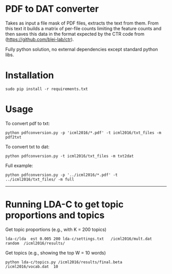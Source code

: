 # PDF to DAT converter

Takes as input a file mask of PDF files, extracts the text from them. From this text it builds a matrix of per-file counts limiting the feature counts and then saves this data in the format expected by the CTR code from (https://github.com/blei-lab/ctr).

Fully python solution, no external dependencies except standard python libs.

# Installation

    sudo pip install -r requirements.txt

# Usage

To convert pdf to txt:

    python pdfconversion.py -p 'icml2016/*.pdf' -t icml2016/txt_files -m pdf2txt

To convert txt to dat:

    python pdfconversion.py -t icml2016/txt_files -m txt2dat

Full example:

    python pdfconversion.py -p '../icml2016/*.pdf' -t ../icml2016/txt_files/ -m full


_____________________________________________________________________________________________
# Running LDA-C to get topic proportions and topics

Get topic proportions (e.g., with K = 200 topics)

    lda-c/lda  est 0.005 200 lda-c/settings.txt   /icml2016/mult.dat   random  /icml2016/results/

Get topics (e.g., showing the top W = 10 words)

    python lda-c/topics.py /icml2016/results/final.beta /icml2016/vocab.dat  10
